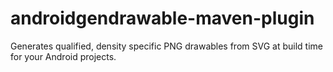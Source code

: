 androidgendrawable-maven-plugin
===============================

Generates qualified, density specific PNG drawables from SVG at build time for your Android projects.
